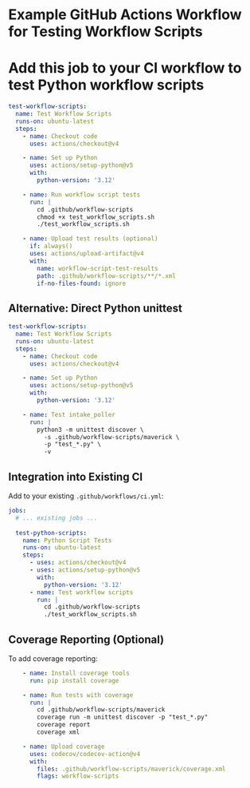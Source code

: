 # Example GitHub Actions Workflow for Testing Workflow Scripts

# Add this job to your CI workflow to test Python workflow scripts

```yaml
test-workflow-scripts:
  name: Test Workflow Scripts
  runs-on: ubuntu-latest
  steps:
    - name: Checkout code
      uses: actions/checkout@v4

    - name: Set up Python
      uses: actions/setup-python@v5
      with:
        python-version: '3.12'

    - name: Run workflow script tests
      run: |
        cd .github/workflow-scripts
        chmod +x test_workflow_scripts.sh
        ./test_workflow_scripts.sh

    - name: Upload test results (optional)
      if: always()
      uses: actions/upload-artifact@v4
      with:
        name: workflow-script-test-results
        path: .github/workflow-scripts/**/*.xml
        if-no-files-found: ignore
```

## Alternative: Direct Python unittest

```yaml
test-workflow-scripts:
  name: Test Workflow Scripts
  runs-on: ubuntu-latest
  steps:
    - name: Checkout code
      uses: actions/checkout@v4

    - name: Set up Python
      uses: actions/setup-python@v5
      with:
        python-version: '3.12'

    - name: Test intake_poller
      run: |
        python3 -m unittest discover \
          -s .github/workflow-scripts/maverick \
          -p "test_*.py" \
          -v
```

## Integration into Existing CI

Add to your existing `.github/workflows/ci.yml`:

```yaml
jobs:
  # ... existing jobs ...
  
  test-python-scripts:
    name: Python Script Tests
    runs-on: ubuntu-latest
    steps:
      - uses: actions/checkout@v4
      - uses: actions/setup-python@v5
        with:
          python-version: '3.12'
      - name: Test workflow scripts
        run: |
          cd .github/workflow-scripts
          ./test_workflow_scripts.sh
```

## Coverage Reporting (Optional)

To add coverage reporting:

```yaml
    - name: Install coverage tools
      run: pip install coverage

    - name: Run tests with coverage
      run: |
        cd .github/workflow-scripts/maverick
        coverage run -m unittest discover -p "test_*.py"
        coverage report
        coverage xml

    - name: Upload coverage
      uses: codecov/codecov-action@v4
      with:
        files: .github/workflow-scripts/maverick/coverage.xml
        flags: workflow-scripts
```
